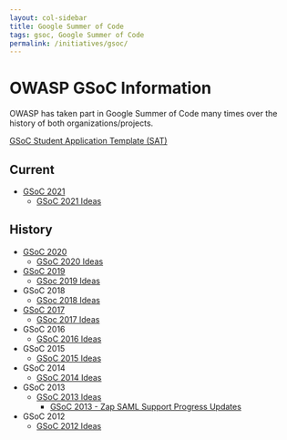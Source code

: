 ```yaml
---
layout: col-sidebar
title: Google Summer of Code
tags: gsoc, Google Summer of Code
permalink: /initiatives/gsoc/
---
```


# OWASP GSoC Information

OWASP has taken part in Google Summer of Code many times over the
history of both organizations/projects.

[GSoC Student Application Template (SAT)](gsoc_sat)

## Current

- [GSoC 2021](gsoc2021)
  - [GSoC 2021 Ideas](gsoc2021ideas)

## History

- [GSoC 2020](gsoc2020)
  - [GSoC 2020 Ideas](gsoc2020ideas)
- [GSoC 2019](gsoc2019)
  - [GSoc 2019 Ideas](gsoc2019ideas)
- GSoC 2018
  - [GSoc 2018 Ideas](gsoc2018ideas)
- [GSoC 2017](gsoc/gsoc2017)
  - [GSoc 2017 Ideas](gsoc2017ideas)
- GSoC 2016
  - [GSoC 2016 Ideas](gsoc2016ideas)
- GSoC 2015
  - [GSoC 2015 Ideas](gsoc2015ideas)
- GSoC 2014
  - [GSoC 2014 Ideas](gsoc2014ideas)
- GSoC 2013
  - [GSoC 2013 Ideas](gsoc2013ideas)
    - [GSoC 2013 - Zap SAML Support Progress Updates](gsoc2013zapsaml)
- GSoC 2012
  - [GSoC 2012 Ideas](gsoc2012ideas)


